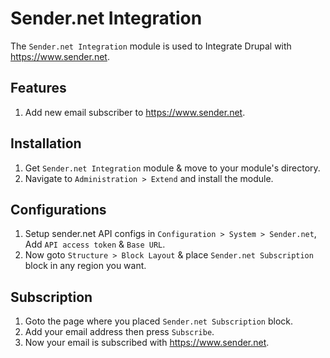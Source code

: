 # Sender.net Integration

The `Sender.net Integration` module is used to Integrate
Drupal with <https://www.sender.net>.

## Features

 1. Add new email subscriber to <https://www.sender.net>.

## Installation

 1. Get `Sender.net Integration` module & move to your module's directory.
 2. Navigate to `Administration > Extend` and install the module.

## Configurations

  1. Setup sender.net API configs in `Configuration > System > Sender.net`,
  Add `API access token` & `Base URL`.
  2. Now goto `Structure > Block Layout` & place `Sender.net Subscription`
  block in any region you want.

## Subscription

  1. Goto the page where you placed `Sender.net Subscription` block.
  2. Add your email address then press `Subscribe`.
  3. Now your email is subscribed with <https://www.sender.net>.
